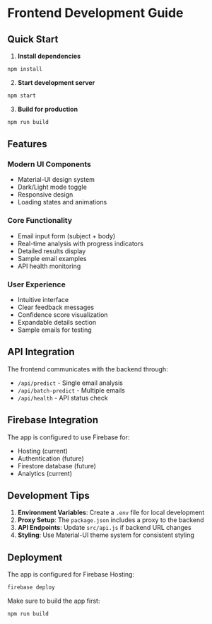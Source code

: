 # Frontend Development Guide

## Quick Start

1. **Install dependencies**
```bash
npm install
```

2. **Start development server**
```bash
npm start
```

3. **Build for production**
```bash
npm run build
```

## Features

### Modern UI Components
- Material-UI design system
- Dark/Light mode toggle
- Responsive design
- Loading states and animations

### Core Functionality
- Email input form (subject + body)
- Real-time analysis with progress indicators
- Detailed results display
- Sample email examples
- API health monitoring

### User Experience
- Intuitive interface
- Clear feedback messages
- Confidence score visualization
- Expandable details section
- Sample emails for testing

## API Integration

The frontend communicates with the backend through:
- `/api/predict` - Single email analysis
- `/api/batch-predict` - Multiple emails
- `/api/health` - API status check

## Firebase Integration

The app is configured to use Firebase for:
- Hosting (current)
- Authentication (future)
- Firestore database (future)
- Analytics (current)

## Development Tips

1. **Environment Variables**: Create a `.env` file for local development
2. **Proxy Setup**: The `package.json` includes a proxy to the backend
3. **API Endpoints**: Update `src/api.js` if backend URL changes
4. **Styling**: Use Material-UI theme system for consistent styling

## Deployment

The app is configured for Firebase Hosting:
```bash
firebase deploy
```

Make sure to build the app first:
```bash
npm run build
```
